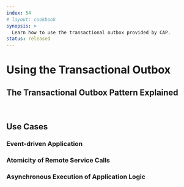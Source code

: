 ```yaml
---
index: 54
# layout: cookbook
synopsis: >
  Learn how to use the transactional outbox provided by CAP.
status: released
---
```


# Using the Transactional Outbox

## The Transactional Outbox Pattern Explained

![](./assets/using-outboxes/transactional-outbox-pattern.drawio.svg)

## Use Cases

### Event-driven Application

### Atomicity of Remote Service Calls

### Asynchronous Execution of Application Logic
